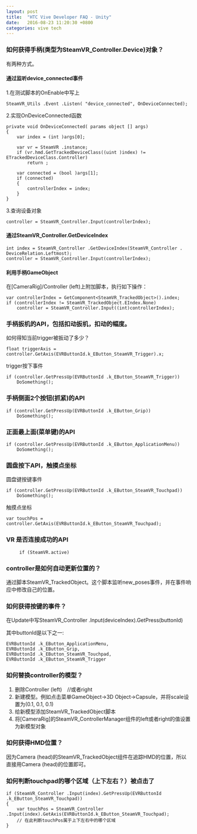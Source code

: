 ```yaml
---
layout: post
title:  "HTC Vive Developer FAQ - Unity"
date:   2016-08-23 11:20:30 +0800
categories: vive tech
---
```


### 如何获得手柄(类型为SteamVR_Controller.Device)对象？

有两种方式。

#### 通过监听device_connected事件

1.在测试脚本的OnEnable中写上

```    
SteamVR_Utils .Event .Listen( "device_connected", OnDeviceConnected);
```
        
2.实现OnDeviceConnected函数

```    
private void OnDeviceConnected( params object [] args)
{
    var index = (int )args[0];

    var vr = SteamVR .instance;
    if (vr.hmd.GetTrackedDeviceClass((uint )index) != ETrackedDeviceClass.Controller)
        return ;

    var connected = (bool )args[1];
    if (connected)
    {
        controllerIndex = index;
    }
}
```

3.查询设备对象

```
controller = SteamVR_Controller.Input(controllerIndex);
```
  
#### 通过SteamVR_Controller.GetDeviceIndex

```
int index = SteamVR_Controller .GetDeviceIndex(SteamVR_Controller . DeviceRelation.Leftmost);
controller = SteamVR_Controller.Input(controllerIndex);
```
          
#### 利用手柄GameObject

在[CameraRig]/Controller (left)上附加脚本，执行如下操作：

```
var controllerIndex = GetComponent<SteamVR_TrackedObject>().index;
if (controllerIndex != SteamVR_TrackedObject.EIndex.None)
    controller = SteamVR_Controller.Input((int)controllerIndex);
```

### 手柄扳机的API，包括扣动扳机，扣动的幅度。

如何得知当前trigger被扳动了多少？

```
float triggerAxis = controller.GetAxis(EVRButtonId.k_EButton_SteamVR_Trigger).x;
```

trigger按下事件

```
if (controller.GetPressUp(EVRButtonId .k_EButton_SteamVR_Trigger))
    DoSomething();
```

### 手柄侧面2个按钮(抓紧)的API

```
if (controller.GetPressUp(EVRButtonId .k_EButton_Grip))
    DoSomething();
```

### 正面最上面(菜单键)的API

```
if (controller.GetPressUp(EVRButtonId .k_EButton_ApplicationMenu))
    DoSomething();
```

### 圆盘按下API，触摸点坐标

圆盘键按键事件

```
if (controller.GetPressUp(EVRButtonId .k_EButton_SteamVR_Touchpad))
    DoSomething();
```

触摸点坐标

```
var touchPos = controller.GetAxis(EVRButtonId.k_EButton_SteamVR_Touchpad);
```

### VR 是否连接成功的API

```
     if (SteamVR.active)
```


### controller是如何自动更新位置的？

通过脚本SteamVR_TrackedObject。这个脚本监听new_poses事件，并在事件响应中修改自己的位置。

### 如何获得按键的事件？

在Update中写SteamVR_Controller .Input(deviceIndex).GetPress(buttonId)

其中buttonId是以下之一:

```
EVRButtonId .k_EButton_ApplicationMenu,
EVRButtonId .k_EButton_Grip,
EVRButtonId .k_EButton_SteamVR_Touchpad,
EVRButtonId .k_EButton_SteamVR_Trigger
```

### 如何替换controller的模型？

1. 删除Controller (left)　//或者right
2. 新建模型。例如点击菜单GameObject->3D Object->Capsule，并将scale设置为(0.1, 0.1, 0.1)
3. 给新模型添加SteamVR_TrackedObject脚本
4. 将[CameraRig]的SteamVR_ControllerManager组件的left或者right的值设置为新模型对象


### 如何获得HMD位置？

因为Camera (head)的SteamVR_TrackedObject组件在追踪HMD的位置，所以直接用Camera (head)的位置即可。



### 如何判断touchpad的哪个区域（上下左右？）被点击了

```
if (SteamVR_Controller .Input(index).GetPressUp(EVRButtonId .k_EButton_SteamVR_Touchpad))
{
    var touchPos = SteamVR_Controller .Input(index).GetAxis(EVRButtonId.k_EButton_SteamVR_Touchpad);
    // 在此判断touchPos属于上下左右中的哪个区域
}
```

